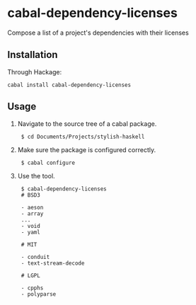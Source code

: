 # cabal-dependency-licenses

Compose a list of a project's dependencies with their licenses

## Installation

Through Hackage:

    cabal install cabal-dependency-licenses

## Usage

1. Navigate to the source tree of a cabal package.

        $ cd Documents/Projects/stylish-haskell

2. Make sure the package is configured correctly.

        $ cabal configure

3. Use the tool.

        $ cabal-dependency-licenses
        # BSD3

        - aeson
        - array
        ...
        - void
        - yaml

        # MIT

        - conduit
        - text-stream-decode

        # LGPL

        - cpphs
        - polyparse
